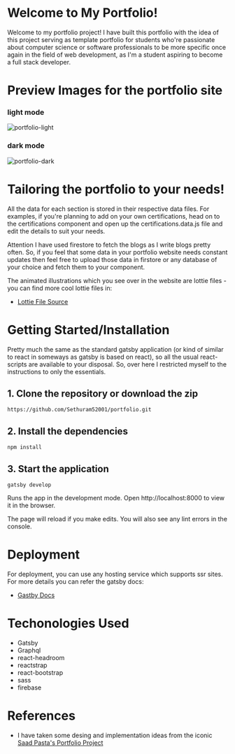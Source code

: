 # Welcome to My Portfolio!
Welcome to my portfolio project! I have built this portfolio with the idea of this project serving as template portfolio for students who're passionate about computer science or software professionals to be more specific once again in the field of web development, as I'm a student aspiring to become a full stack developer.

# Preview Images for the portfolio site
### light mode
![portfolio-light](https://user-images.githubusercontent.com/58566745/122868704-f0715f80-d348-11eb-9786-e2d45aa339ec.png)

### dark mode
![portfolio-dark](https://user-images.githubusercontent.com/58566745/122868774-0bdc6a80-d349-11eb-9b8c-aebe67d1586d.png)

# Tailoring the portfolio to your needs!
All the data for each section is stored in their respective data files. For examples, if you're planning to add on your own certifications, head on to the certifications component and open up the certifications.data.js file and edit the details to suit your needs. 

Attention I have used firestore to fetch the blogs as I write blogs pretty often. So, if you feel that some data in your portfolio website needs constant updates then feel free to upload those data in firstore or any database of your choice and fetch them to your component.

The animated illustrations which you see over in the website are lottie files - you can find more cool lottie files in:
- [Lottie File Source](https://lottiefiles.com)

# Getting Started/Installation
Pretty much the same as the standard gatsby application (or kind of similar to react in someways as gatsby is based on react), so all the usual react-scripts are available to your disposal. So, over here I restricted myself to the instructions to only the essentials.
## 1. Clone the repository or download the zip
```
https://github.com/Sethuram52001/portfolio.git
```

## 2. Install the dependencies
```
npm install
```

## 3. Start the application
```
gatsby develop
```
Runs the app in the development mode.
Open http://localhost:8000 to view it in the browser.

The page will reload if you make edits.
You will also see any lint errors in the console.

# Deployment
For deployment, you can use any hosting service which supports ssr sites. For more details you can refer the gatsby docs:
- [Gastby Docs](https://www.gatsbyjs.com/docs/how-to/previews-deploys-hosting/)

# Techonologies Used
- Gatsby
- Graphql
- react-headroom
- reactstrap
- react-bootstrap
- sass
- firebase

# References
- I have taken some desing and implementation ideas from the iconic [Saad Pasta's Portfolio Project](https://github.com/saadpasta/developerFolio)

